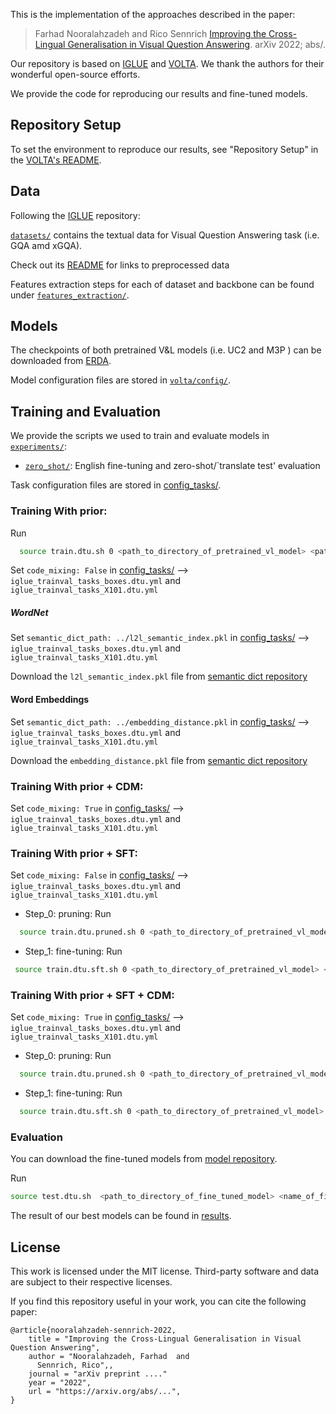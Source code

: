 
This is the implementation of the approaches described in the paper:
> Farhad Nooralahzadeh and Rico Sennrich [Improving the Cross-Lingual Generalisation in Visual Question Answering](https://arxiv.org/abs/). arXiv 2022; abs/.

Our repository is based on [IGLUE](https://github.com/e-bug/iglue) and [VOLTA](https://github.com/e-bug/volta). We thank the authors for their wonderful open-source efforts.

We provide the code for reproducing our results and fine-tuned models.


## Repository Setup

To set the environment to reproduce our results, see "Repository Setup" in the [VOLTA's README](volta/README.md).


## Data
Following the [IGLUE](https://github.com/e-bug/iglue) repository:

[`datasets/`](datasets) contains the textual data for Visual Question Answering task (i.e. GQA amd xGQA).

Check out its [README](datasets/README.md) for links to preprocessed data  

Features extraction steps for each of dataset and backbone can be found under [`features_extraction/`](features_extraction). 


## Models

The checkpoints of both pretrained V&L models (i.e. UC2 and M3P ) can be downloaded from [ERDA](https://sid.erda.dk/sharelink/b1Rge0DwwW).

Model configuration files are stored in [`volta/config/`](volta/config). 


## Training and Evaluation

We provide the scripts we used to train and evaluate models in [`experiments/`](experiments):
- [`zero_shot/`](experiments/zero_shot): English fine-tuning and zero-shot/`translate test' evaluation

Task configuration files are stored in [config_tasks/](config_tasks).

### Training With prior:
Run 
```bash
  source train.dtu.sh 0 <path_to_directory_of_pretrained_vl_model> <path_to_directory_for_fine_tuned_model>
```

Set `code_mixing: False` in [config_tasks/](config_tasks) --> `iglue_trainval_tasks_boxes.dtu.yml` and  `iglue_trainval_tasks_X101.dtu.yml`
##### WordNet
Set `semantic_dict_path: ../l2l_semantic_index.pkl` in [config_tasks/](config_tasks) --> `iglue_trainval_tasks_boxes.dtu.yml` and  `iglue_trainval_tasks_X101.dtu.yml` 

Download the `l2l_semantic_index.pkl` file from [semantic dict repository](https://pub.cl.uzh.ch/users/fnoora/semantic_dict/) 

#### Word Embeddings
Set `semantic_dict_path: ../embedding_distance.pkl` in [config_tasks/](config_tasks) --> `iglue_trainval_tasks_boxes.dtu.yml` and  `iglue_trainval_tasks_X101.dtu.yml` 

Download the `embedding_distance.pkl` file from [semantic dict repository](https://pub.cl.uzh.ch/users/fnoora/semantic_dict/) 

### Training With prior + CDM:
Set `code_mixing: True` in [config_tasks/](config_tasks) --> `iglue_trainval_tasks_boxes.dtu.yml` and  `iglue_trainval_tasks_X101.dtu.yml`

### Training With prior + SFT:
Set `code_mixing: False` in [config_tasks/](config_tasks) --> `iglue_trainval_tasks_boxes.dtu.yml` and  `iglue_trainval_tasks_X101.dtu.yml`
 - Step_0: pruning: Run 
```bash
  source train.dtu.pruned.sh 0 <path_to_directory_of_pretrained_vl_model> <path_to_directory_for_pruned_model>
```
 - Step_1: fine-tuning: Run 
```bash
 source train.dtu.sft.sh 0 <path_to_directory_of_pretrained_vl_model> <path_to_directory_of_pruned_model>
```
### Training With prior + SFT + CDM:
Set `code_mixing: True` in [config_tasks/](config_tasks) --> `iglue_trainval_tasks_boxes.dtu.yml` and  `iglue_trainval_tasks_X101.dtu.yml`
- Step_0: pruning: Run 
```bash
  source train.dtu.pruned.sh 0 <path_to_directory_of_pretrained_vl_model> <path_to_directory_for_pruned_model>
 ```
- Step_1: fine-tuning: Run 
```bash
  source train.dtu.sft.sh 0 <path_to_directory_of_pretrained_vl_model> <path_to_directory_of_pruned_model> <path_to_directory_for_fine_tuned_model>
 ```

### Evaluation
You can download the fine-tuned models from [model repository](https://pub.cl.uzh.ch/users/fnoora/fine-tuned-checkpoint/).

Run 
```bash 
source test.dtu.sh  <path_to_directory_of_fine_tuned_model> <name_of_fine-tuned-model>
```

The result of our best models can be found in [results](results).
## License

This work is licensed under the MIT license.
Third-party software and data are subject to their respective licenses. <br>

If you find this repository useful in your work, you can cite the following paper:

```
@article{nooralahzadeh-sennrich-2022,
    title = "Improving the Cross-Lingual Generalisation in Visual Question Answering",
    author = "Nooralahzadeh, Farhad  and
      Sennrich, Rico",,
    journal = "arXiv preprint ...."
    year = "2022",
    url = "https://arxiv.org/abs/...",
}
```
